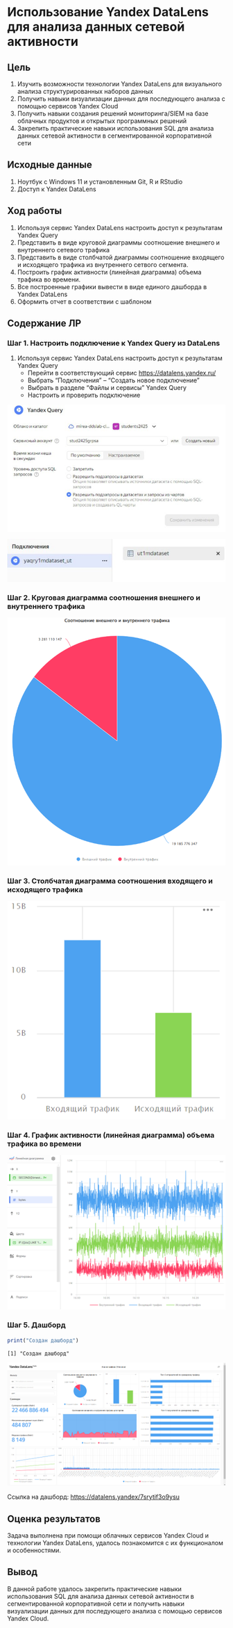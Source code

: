 # Использование Yandex DataLens для анализа данных сетевой активности


## Цель

1.  Изучить возможности технологии Yandex DataLens для визуального
    анализа структурированных наборов данных
2.  Получить навыки визуализации данных для последующего анализа с
    помощью сервисов Yandex Cloud
3.  Получить навыки создания решений мониторинга/SIEM на базе облачных
    продуктов и открытых программных решений
4.  Закрепить практические навыки использования SQL для анализа данных
    сетевой активности в сегментированной корпоративной сети

## ️Исходные данные

1.  Ноутбук c Windows 11 и установленным Git, R и RStudio
2.  Доступ к Yandex DataLens

## ️Ход работы

1.  Используя сервис Yandex DataLens настроить доступ к результатам
    Yandex Query
2.  Представить в виде круговой диаграммы соотношение внешнего и
    внутреннего сетевого трафика
3.  Представить в виде столбчатой диаграммы соотношение входящего и
    исходящего трафика из внутреннего сетвого сегмента.
4.  Построить график активности (линейная диаграмма) объема трафика во
    времени.
5.  Все построенные графики вывести в виде единого дашборда в Yandex
    DataLens
6.  Оформить отчет в соответствии с шаблоном

## Содержание ЛР

### Шаг 1. Настроить подключение к Yandex Query из DataLens

1.  Используя сервис Yandex DataLens настроить доступ к результатам
    Yandex Query
    -   Перейти в соответствующий сервис https://datalens.yandex.ru/
    -   Выбрать “Подключения” – “Создать новое подключение”
    -   Выбрать в разделе “Файлы и сервисы” Yandex Query
    -   Настроить и проверить подключение

![](images/clipboard-1119518716.png)

![](images/clipboard-2034537418.png)

### Шаг 2. Круговая диаграмма соотношения внешнего и внутреннего трафика

![](images/clipboard-2160329407.png)

### Шаг 3. Столбчатая диаграмма соотношения входящего и исходящего трафика

![](images/clipboard-2114800914.png)

### Шаг 4. График активности (линейная диаграмма) объема трафика во времени

![](images/clipboard-4120959712.png)

### Шаг 5. Дашборд

``` r
print("Создан дашборд")
```

    [1] "Создан дашборд"

![](images/clipboard-3886844670.png)

Ссылка на дашборд: https://datalens.yandex/7srytif3o9ysu

## Оценка результатов

Задача выполнена при помощи облачных сервисов Yandex Cloud и технологии
Yandex DataLens, удалось познакомится с их функционалом и особенностями.

## Вывод

В данной работе удалось закрепить практические навыки использования SQL
для анализа данных сетевой активности в сегментированной корпоративной
сети и получить навыки визуализации данных для последующего анализа с
помощью сервисов Yandex Cloud.
